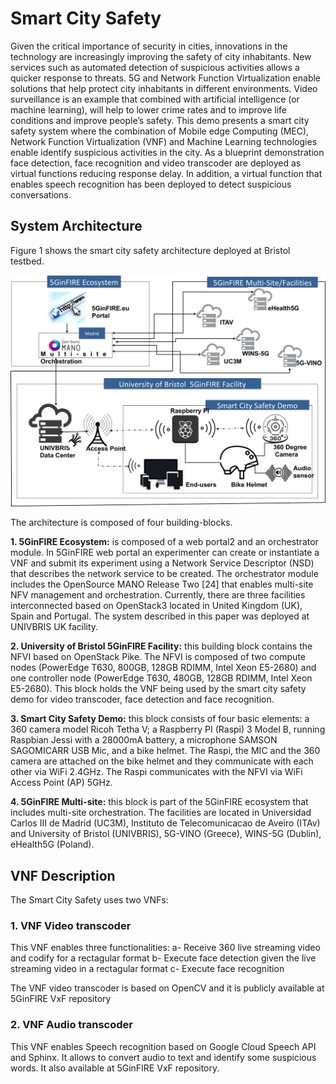 <!-- TITLE: Smartcitysafety -->
<!-- SUBTITLE: A quick summary of Smartcitysafety -->

# Smart City Safety
Given the critical importance of security in cities, innovations in the technology are increasingly improving the safety of city inhabitants. New services such as automated detection of suspicious activities allows a quicker response to threats. 5G and Network Function Virtualization enable solutions that help protect city inhabitants in different environments. Video surveillance is an example that combined with artificial intelligence (or machine learning), will help to lower crime rates and to improve life conditions and improve people’s safety. This demo presents a smart city safety system where the combination of Mobile edge Computing (MEC), Network Function Virtualization (VNF) and Machine Learning technologies enable identify suspicious activities in the city. As a blueprint demonstration face detection, face recognition and video transcoder are deployed as virtual functions reducing response delay. In addition, a virtual function that enables speech recognition has been deployed to detect suspicious conversations.

## System Architecture
Figure 1 shows the smart city safety architecture deployed at Bristol testbed.

![Scs](/uploads/scs.png "Scs")


The architecture is composed of four building-blocks.

**1. 5GinFIRE Ecosystem:** is composed of a web portal2 and an orchestrator module. In 5GinFIRE web portal an experimenter can create or instantiate a VNF and submit its experiment using a Network Service Descriptor (NSD) that describes the network service to be created. The orchestrator module includes the OpenSource MANO Release Two [24] that enables multi-site NFV management and orchestration. Currently, there are three facilities interconnected based on OpenStack3 located in United Kingdom (UK), Spain and Portugal. The system described in this paper was deployed at UNIVBRIS UK facility.

**2. University of Bristol 5GinFIRE Facility:** this building block contains the NFVI based on OpenStack Pike. The NFVI is composed of two compute nodes (PowerEdge T630, 800GB, 128GB RDIMM, Intel Xeon E5-2680) and one controller node (PowerEdge T630, 480GB, 128GB RDIMM, Intel Xeon E5-2680). This block holds the VNF being used by the smart city safety demo for video transcoder, face detection and face recognition.

**3. Smart City Safety Demo:** this block consists of four basic elements: a 360 camera model Ricoh Tetha V; a Raspberry PI (Raspi) 3 Model B, running Raspbian Jessi with a 28000mA battery, a microphone SAMSON SAGOMICARR USB Mic, and a bike helmet.  The Raspi, the MIC and  the 360 camera are attached on the bike helmet and they communicate with each other via WiFi 2.4GHz. The Raspi communicates with the NFVI via WiFi Access Point (AP) 5GHz. 

**4. 5GinFIRE Multi-site:** this block is part of the 5GinFIRE ecosystem that includes multi-site orchestration. The facilities are located in Universidad Carlos III de Madrid (UC3M), Instituto de Telecomunicacao de Aveiro (ITAv) and University of Bristol (UNIVBRIS), 5G-VINO (Greece), WINS-5G (Dublin), eHealth5G (Poland).

## VNF Description

The Smart City Safety uses two VNFs:

### **1. VNF Video transcoder**

This VNF enables three functionalities:
a- Receive 360 live streaming video and codify for a rectagular format
b- Execute face detection given the live streaming video in a rectagular format
c- Execute face recognition 

The VNF video transcoder is based on OpenCV and it is publicly available at 5GinFIRE VxF repository




### **2. VNF Audio transcoder**

This VNF enables  Speech recognition based on Google Cloud Speech API and Sphinx. It allows to convert audio to text and identify some suspicious words. It also available at 5GinFIRE VxF repository. 
